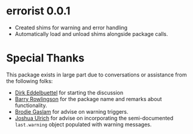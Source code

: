 # errorist 0.0.1

- Created shims for warning and error handling
- Automatically load and unload shims alongside package calls.

# Special Thanks

This package exists in large part due to conversations or assistance from
the following folks:

- [Dirk Eddelbuettel](http://dirk.eddelbuettel.com) for starting the discussion
- [Barry Rowlingson](http://barry.rowlingson.com) for the package name and
  remarks about functionality.
- [Brodie Gaslam](http://www.brodieg.com/) for advise on warning triggers.
- [Joshua Ulrich](http://www.joshuaulrich.com/) for advise on incorporating
  the semi-documented `last.warning` object populated with warning messages.
  
